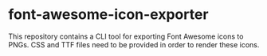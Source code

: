 # font-awesome-icon-exporter

This repository contains a CLI tool for exporting Font Awesome icons to PNGs. CSS and TTF files need to be provided in order to render these icons.
